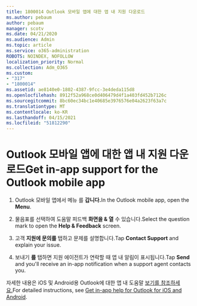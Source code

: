 ```yaml
---
title: 1800014 Outlook 모바일 앱에 대한 앱 내 지원 다운로드
ms.author: pebaum
author: pebaum
manager: scotv
ms.date: 04/21/2020
ms.audience: Admin
ms.topic: article
ms.service: o365-administration
ROBOTS: NOINDEX, NOFOLLOW
localization_priority: Normal
ms.collection: Adm_O365
ms.custom:
- "317"
- "1800014"
ms.assetid: ae8140e0-1802-4387-9fcc-3e4deda115d8
ms.openlocfilehash: 8912f52a968ce0d406479d4f1a403fd452b7126c
ms.sourcegitcommit: 8bc60ec34bc1e40685e3976576e04a2623f63a7c
ms.translationtype: MT
ms.contentlocale: ko-KR
ms.lasthandoff: 04/15/2021
ms.locfileid: "51812290"
---
```

# <a name="get-in-app-support-for-the-outlook-mobile-app"></a><span data-ttu-id="1537c-102">Outlook 모바일 앱에 대한 앱 내 지원 다운로드</span><span class="sxs-lookup"><span data-stu-id="1537c-102">Get in-app support for the Outlook mobile app</span></span>

1. <span data-ttu-id="1537c-103">Outlook 모바일 앱에서 메뉴 를 **갑니다.**</span><span class="sxs-lookup"><span data-stu-id="1537c-103">In the Outlook mobile app, open the **Menu**.</span></span>

2. <span data-ttu-id="1537c-104">물음표를 선택하여 도움말 피드백 **화면을 &amp; 열** 수 있습니다.</span><span class="sxs-lookup"><span data-stu-id="1537c-104">Select the question mark to open the **Help &amp; Feedback** screen.</span></span>

3. <span data-ttu-id="1537c-105">고객 **지원에 문의를** 탭하고 문제를 설명합니다.</span><span class="sxs-lookup"><span data-stu-id="1537c-105">Tap **Contact Support** and explain your issue.</span></span>

4. <span data-ttu-id="1537c-106">보내기 **를** 탭하면 지원 에이전트가 연락할 때 앱 내 알림이 표시됩니다.</span><span class="sxs-lookup"><span data-stu-id="1537c-106">Tap **Send** and you'll receive an in-app notification when a support agent contacts you.</span></span>

<span data-ttu-id="1537c-107">자세한 내용은 iOS 및 Android용 Outlook에 대한 앱 내 도움말 [보기를 참조하세요.](https://support.office.com/article/218a22d1-9fa5-4889-b689-de1c63493243.aspx#ID0EAABAAA=Contact_Support)</span><span class="sxs-lookup"><span data-stu-id="1537c-107">For detailed instructions, see [Get in-app help for Outlook for iOS and Android](https://support.office.com/article/218a22d1-9fa5-4889-b689-de1c63493243.aspx#ID0EAABAAA=Contact_Support).</span></span>
